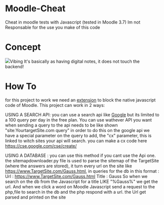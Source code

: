 # Moodle-Cheat
 Cheat in moodle tests with Javascript (tested in Moodle 3.7)
 Im not Responsable for the use you make of this code

# Concept

<img src="https://i.imgur.com/kxPVpkw.gif">Vibing</img>
It's basically as having digital notes, it does not touch the backend!

# How To
for this project to work we need an <a href="https://chrome.google.com/webstore/detail/disable-javascript/jfpdlihdedhlmhlbgooailmfhahieoem">extension</a> to block the native javascript code of Moodle.
This project can work in 2 ways:

USING A SEARCH API:
you can use a search api like <a href="https://developers.google.com/custom-search/v1/overview" >Google</a>
but its limited to a 100 query per day in the free plan. You can use wathever API you want when sending a query to the api needs to be like shown "site:YourtargetSite.com query" in order to do this on the google api we have a special parameter on the query to add, the "cx" parameter, this is linked to witch sites your api will search. you can make a cx code here https://cse.google.com/cse/create/

USING A DATABASE :
you can use this method if you cant use the Api one.
the sitemapdownloader.py file is used to parse the sitemap of the TargetSite (where the answers are stored),
it turn every url on the site like https://www.TargetSite.com/Gauss.html, in queries for the db in this format :
Url : https://www.TargetSite.com/Gauss.html
Title : Gauss
So when we search on the db from the Javascript for a title LIKE "%Gauss%" we get the url.
And when we click a word on Moodle Javascript send a request to the php,file to search in the db and the php respond with a url.
the Url get parsed and printed on the site
